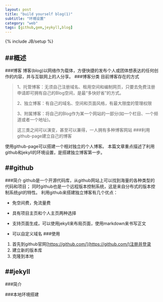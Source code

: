 ```yaml
---
layout: post
title: "build yourself blog(1)"
subtitle: "环境设置"
category: "web"
tags: [github,gem,jeykyll,blog]
---
```

{% include JB/setup %}

##概述
---
###博客
博客(blog)以网络作为载体，方便快捷的发布个人或团体想表达的任何创作的内容，并与互联网上的人分享。
###博客分类
目前博客存在的方式
> 1、托管博客：无须自己注册域名、租用空间和编制网页，只要去免费注册申请即可拥有自己的Blog空间，是最“多快好省”的方式。
> 
> 2、独立博客：有自己的域名、空间和页面风格，有最大限度的管理权限
> 
> 3、附属博客：将自己的Blog作为某一个网站的一部分(如一个栏目、一个频道或者一个地址)。
> 
> 这三类之间可以演变，甚至可以兼得，一人拥有多种博客网站
###利用github-page建立自己的博客

使用github-page可以搭建一个相对独立的个人博客。
本篇文章重点描述了利用github和jekyll的环境设置，是搭建独立博客第一步。

##github
---
###简介
github是一个开源代码库，从github网站上可以找到海量的各种类型的代码和项目；
同时github也是一个远程版本控制系统，这是来自分布式的版本控制系统git的特性。
利用github来搭建独立博客有几个优点：

- 免空间费，免流量费

- 具有项目主页和个人主页两种选择

- 支持页面生成，可以使用jekyll来布局页面，使用markdown来书写正文

- 可以自定义域名
###使用
1. 首先到github官网[https://github.com/](https://github.com/)注册并登录
2. 建立新的版本库
3. 克隆到本地


##jekyll
---

###简介

###本地环境搭建

